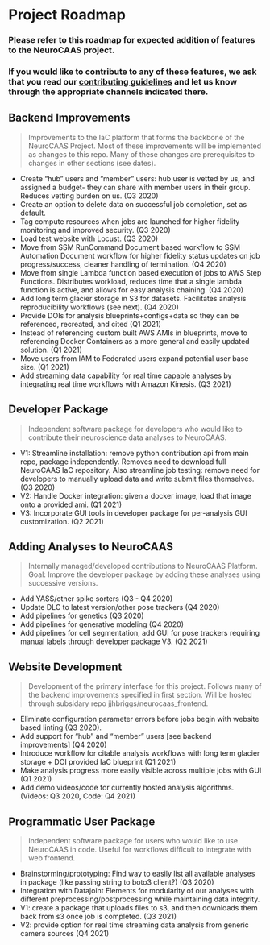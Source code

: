 # Project Roadmap
### Please refer to this roadmap for expected addition of features to the NeuroCAAS project.
### If you would like to contribute to any of these features, we ask that you read our [contributing guidelines](CONTRIBUTING.md) and let us know through the appropriate channels indicated there.

## Backend Improvements

> Improvements to the IaC platform that forms the backbone of the NeuroCAAS Project.
> Most of these improvements will be implemented as changes to this repo.
> Many of these changes are prerequisites to changes in other sections (see dates).

* Create “hub” users and “member” users: hub user is vetted by us, and assigned a budget- they can share with member users in their group. Reduces vetting burden on us. (Q3 2020)
* Create an option to delete data on successful job completion, set as default.
* Tag compute resources when jobs are launched for higher fidelity monitoring and improved security. (Q3 2020)
* Load test website with Locust. (Q3 2020)
* Move from SSM RunCommand Document based workflow to SSM Automation Document workflow for higher fidelity status updates on job progress/success, cleaner handling of termination. (Q4 2020)
* Move from single Lambda function based execution of jobs to AWS Step Functions. Distributes workload, reduces time that a single lambda function is active, and allows for easy analysis chaining. (Q4 2020)
* Add long term glacier storage in S3 for datasets. Facilitates analysis reproducibility workflows (see next). (Q4 2020)
* Provide DOIs for analysis blueprints+configs+data so they can be referenced, recreated, and cited (Q1 2021)
* Instead of referencing custom built AWS AMIs in blueprints, move to referencing Docker Containers as a more general and easily updated solution. (Q1 2021)
* Move users from IAM to Federated users expand potential user base size. (Q1 2021)
* Add streaming data capability for real time capable analyses by integrating real time workflows with Amazon Kinesis. (Q3 2021)


## Developer Package

> Independent software package for developers who would like to contribute their neuroscience data analyses to NeuroCAAS.

* V1: Streamline installation: remove python contribution api from main repo, package independently. Removes need to download full NeuroCAAS IaC repository. Also streamline job testing: remove  need for developers to manually upload data and write submit files themselves. (Q3 2020)
* V2: Handle Docker integration: given a docker image, load that image onto a provided ami. (Q1 2021)
* V3: Incorporate GUI tools in developer package for per-analysis GUI customization. (Q2 2021)


## Adding Analyses to NeuroCAAS

> Internally managed/developed contributions to NeuroCAAS Platform.
> Goal: Improve the developer package by adding these analyses using successive versions.

* Add YASS/other spike sorters (Q3 - Q4 2020)
* Update DLC to latest version/other pose trackers (Q4 2020)
* Add pipelines for genetics (Q3 2020)
* Add pipelines for generative modeling (Q4 2020)
* Add pipelines for cell segmentation, add GUI for pose trackers requiring manual labels through developer package V3. (Q2 2021)


## Website Development

> Development of the primary interface for this project. Follows many of the backend improvements specified in first section. Will be hosted through subsidary repo jjhbriggs/neurocaas_frontend.

* Eliminate configuration parameter errors before jobs begin with website based linting (Q3 2020).
* Add support for “hub” and “member” users [see backend improvements] (Q4 2020)
* Introduce workflow for citable analysis workflows with long term glacier storage + DOI provided IaC blueprint (Q1 2021)
* Make analysis progress more easily visible across multiple jobs with GUI (Q1 2021)
* Add demo videos/code for currently hosted analysis algorithms. (Videos: Q3 2020, Code: Q4 2021)


## Programmatic User Package

> Independent software package for users who would like to use NeuroCAAS in code.
> Useful for workflows difficult to integrate with web frontend.

* Brainstorming/prototyping: Find way to easily list all available analyses in package (like passing string to boto3 client?) (Q3 2020)
* Integration with Datajoint Elements for modularity of our analyses with different preprocessing/postprocessing while maintaining data integrity.
* V1: create a package that uploads files to s3, and then downloads them back from s3 once job is completed. (Q3 2021)
* V2: provide option for real time streaming data analysis from generic camera sources (Q4 2021)
